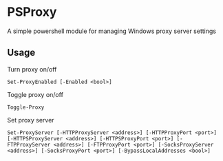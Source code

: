 # PSProxy
A simple powershell module for managing Windows proxy server settings

## Usage

Turn proxy on/off
```
Set-ProxyEnabled [-Enabled <bool>]
```

Toggle proxy on/off
```
Toggle-Proxy
```

Set proxy server
```
Set-ProxyServer [-HTTPProxyServer <address>] [-HTTPProxyPort <port>] [-HTTPSProxyServer <address>] [-HTTPSProxyPort <port>] [-FTPProxyServer <address>] [-FTPProxyPort <port>] [-SocksProxyServer <address>] [-SocksProxyPort <port>] [-BypassLocalAddresses <bool>]
```
